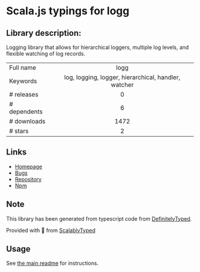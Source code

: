 
# Scala.js typings for logg


## Library description:
Logging library that allows for hierarchical loggers, multiple log levels, and flexible watching of log records.

|                    |                 |
| ------------------ | :-------------: |
| Full name          | logg |
| Keywords           | log, logging, logger, hierarchical, handler, watcher |
| # releases         | 0 |
| # dependents       | 6 |
| # downloads        | 1472 |
| # stars            | 2 |

## Links
- [Homepage](https://github.com/dpup/node-logg)
- [Bugs](https://github.com/dpup/node-logg/issues)
- [Repository](https://github.com/dpup/node-logg)
- [Npm](https://www.npmjs.com/package/logg)
    


## Note
This library has been generated from typescript code from [DefinitelyTyped](https://definitelytyped.org).

Provided with :purple_heart: from [ScalablyTyped](https://github.com/oyvindberg/ScalablyTyped)

## Usage
See [the main readme](../../readme.md) for instructions.


